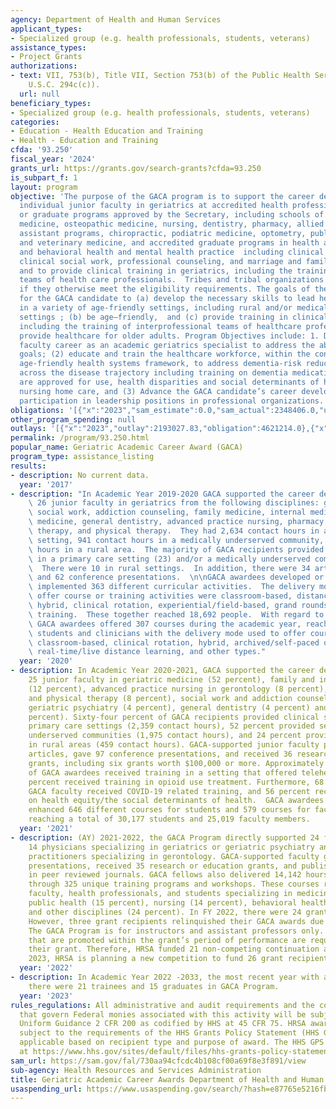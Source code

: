 ```yaml
---
agency: Department of Health and Human Services
applicant_types:
- Specialized group (e.g. health professionals, students, veterans)
assistance_types:
- Project Grants
authorizations:
- text: VII, 753(b), Title VII, Section 753(b) of the Public Health Service Act (42
    U.S.C. 294c(c)).
  url: null
beneficiary_types:
- Specialized group (e.g. health professionals, students, veterans)
categories:
- Education - Health Education and Training
- Health - Education and Training
cfda: '93.250'
fiscal_year: '2024'
grants_url: https://grants.gov/search-grants?cfda=93.250
is_subpart_f: 1
layout: program
objective: 'The purpose of the GACA program is to support the career development of
  individual junior faculty in geriatrics at accredited health professions schools
  or graduate programs approved by the Secretary, including schools of allopathic
  medicine, osteopathic medicine, nursing, dentistry, pharmacy, allied health, physician
  assistant programs, chiropractic, podiatric medicine, optometry, public health,
  and veterinary medicine, and accredited graduate programs in health administration
  and behavioral health and mental health practice  including clinical psychology,
  clinical social work, professional counseling, and marriage and family therapy,
  and to provide clinical training in geriatrics, including the training of interprofessional
  teams of health care professionals.  Tribes and tribal organizations are eligible
  if they otherwise meet the eligibility requirements. The goals of the program are
  for the GACA candidate to (a) develop the necessary skills to lead health care transformation
  in a variety of age-friendly settings, including rural and/or medically underserved
  settings ; (b) be age–friendly,  and (c) provide training in clinical geriatrics,
  including the training of interprofessional teams of healthcare professionals to
  provide healthcare for older adults. Program Objectives include: 1. Develop junior
  faculty career as an academic geriatrics specialist to address the above program
  goals; (2) educate and train the healthcare workforce, within the context of the
  age-friendly health systems framework, to address dementia-risk reduction, dementia
  across the disease trajectory including training on dementia medications as they
  are approved for use, health disparities and social determinants of health, and
  nursing home care, and (3) Advance the GACA candidate’s career development through
  participation in leadership positions in professional organizations.'
obligations: '[{"x":"2023","sam_estimate":0.0,"sam_actual":2348406.0,"usa_spending_actual":2172526.06},{"x":"2024","sam_estimate":0.0,"sam_actual":2359786.0,"usa_spending_actual":2315854.53},{"x":"2025","sam_estimate":0.0,"sam_actual":2275125.0,"usa_spending_actual":0.0}]'
other_program_spending: null
outlays: '[{"x":"2023","outlay":2193027.83,"obligation":4621214.0},{"x":"2024","outlay":0.0,"obligation":0.0},{"x":"2025","outlay":0.0,"obligation":0.0}]'
permalink: /program/93.250.html
popular_name: Geriatric Academic Career Award (GACA)
program_type: assistance_listing
results:
- description: No current data.
  year: '2017'
- description: "In Academic Year 2019-2020 GACA supported the career development of\
    \ 26 junior faculty in geriatrics from the following disciplines: geriatric psychiatry,\
    \ social work, addiction counseling, family medicine, internal medicine, geriatric\
    \ medicine, general dentistry, advanced practice nursing, pharmacy, occupational\
    \ therapy, and physical therapy.  They had 2,634 contact hours in a primary care\
    \ setting, 941 contact hours in a medically underserved community, and 503 contact\
    \ hours in a rural area.  The majority of GACA recipients provided clinical services\
    \ in a primary care setting (23) and/or a medically underserved community (14).\
    \  There were 10 in rural settings.  In addition, there were 34 articles published\
    \ and 62 conference presentations.  \n\nGACA awardees developed or enhanced and\
    \ implemented 363 different curricular activities.  The delivery modes used to\
    \ offer course or training activities were classroom-based, distance learning,\
    \ hybrid, clinical rotation, experiential/field-based, grand rounds, and simulation-based\
    \ training.  These together reached 18,692 people.  With regard to faculty instruction,\
    \ GACA awardees offered 307 courses during the academic year, reaching 14,692\
    \ students and clinicians with the delivery mode used to offer course including\
    \ classroom-based, clinical rotation, hybrid, archived/self-paced distance learning,\
    \ real-time/live distance learning, and other types."
  year: '2020'
- description: In Academic Year 2020-2021, GACA supported the career development of
    25 junior faculty in geriatric medicine (52 percent), family and internal medicine
    (12 percent), advanced practice nursing in gerontology (8 percent), occupational
    and physical therapy (8 percent), social work and addiction counseling (8 percent),
    geriatric psychiatry (4 percent), general dentistry (4 percent) and pharmacy (4
    percent). Sixty-four percent of GACA recipients provided clinical services in
    primary care settings (2,359 contact hours), 52 percent provided services in medically
    underserved communities (1,975 contact hours), and 24 percent provided services
    in rural areas (459 contact hours). GACA-supported junior faculty published 37
    articles, gave 97 conference presentations, and received 36 research or education
    grants, including six grants worth $100,000 or more. Approximately 96 percent
    of GACA awardees received training in a setting that offered telehealth, and 40
    percent received training in opioid use treatment. Furthermore, 68 percent of
    GACA faculty received COVID-19 related training, and 56 percent received training
    on health equity/the social determinants of health.  GACA awardees developed or
    enhanced 646 different courses for students and 579 courses for faculty members,
    reaching a total of 30,177 students and 25,019 faculty members.
  year: '2021'
- description: (AY) 2021-2022, the GACA Program directly supported 24 faculty, including
    14 physicians specializing in geriatrics or geriatric psychiatry and two nurse
    practitioners specializing in gerontology. GACA-supported faculty gave 94 conference
    presentations, received 35 research or education grants, and published 32 articles
    in peer reviewed journals. GACA fellows also delivered 14,142 hours of education
    through 325 unique training programs and workshops. These courses reached 14,458
    faculty, health professionals, and students specializing in medicine (35 percent),
    public health (15 percent), nursing (14 percent), behavioral health (12 percent),
    and other disciplines (24 percent). In FY 2022, there were 24 grant recipients.
    However, three grant recipients relinquished their GACA awards due to being promoted.
    The GACA Program is for instructors and assistant professors only. GACA candidates
    that are promoted within the grant’s period of performance are required to relinquish
    their grant. Therefore, HRSA funded 21 non-competing continuation awards. In FY
    2023, HRSA is planning a new competition to fund 26 grant recipients.
  year: '2022'
- description: In Academic Year 2022 -2033, the most recent year with available data,
    there were 21 trainees and 15 graduates in GACA Program.
  year: '2023'
rules_regulations: All administrative and audit requirements and the cost principles
  that govern Federal monies associated with this activity will be subject to the
  Uniform Guidance 2 CFR 200 as codified by HHS at 45 CFR 75. HRSA awards are also
  subject to the requirements of the HHS Grants Policy Statement (HHS GPS) that are
  applicable based on recipient type and purpose of award. The HHS GPS is available
  at https://www.hhs.gov/sites/default/files/hhs-grants-policy-statement-october-2024.pdf.
sam_url: https://sam.gov/fal/730aa94cfcdc4b108cf00a69f8e3f891/view
sub-agency: Health Resources and Services Administration
title: Geriatric Academic Career Awards Department of Health and Human Services
usaspending_url: https://www.usaspending.gov/search/?hash=e87765e5216fb4ff1bd9fae63bd9d765
---
```

